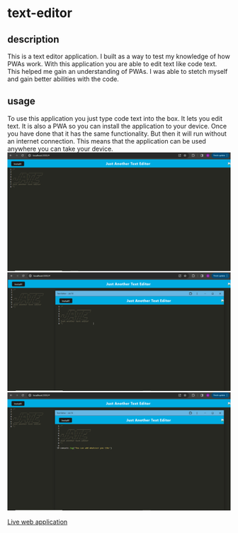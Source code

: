 # text-editor

## description
This is a text editor application. I built as a way to test my knowledge of how PWAs work. With this application you are able to edit text like code text. This helped me gain an understanding of PWAs. I was able to stetch myself and gain better abilities with the code.

## usage
To use this application you just type code text into the box. It lets you edit text. It is also a PWA so you can install the application to your device. Once you have done that it has the same functionality. But then it will run without an internet connection. This means that the application can be used anywhere you can take your device.
![First Screenshot](./Develop/assets/textEditor1.png)
![Second Screenshot](./Develop/assets/textEditor2.png)
![Third Screenshot](./Develop/assets/textEditor3.png)

[Live web application]()